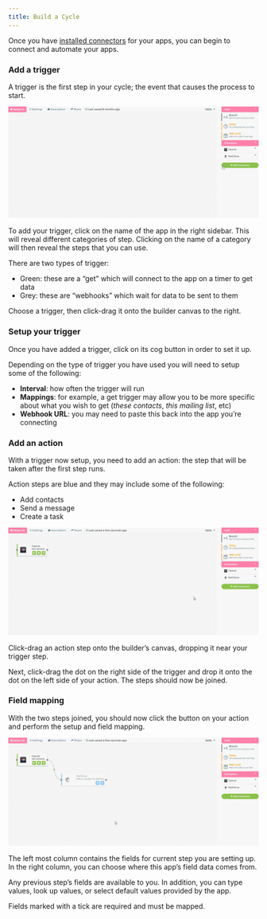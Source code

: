 ```yaml
---
title: Build a Cycle
---
```


Once you have [installed connectors](./installing-connectors) for your apps, you can begin to connect and automate your apps.

### Add a trigger

A trigger is the first step in your cycle; the event that causes the process to start.

![](./images/add-trigger.gif)

To add your trigger, click on the name of the app in the right sidebar. This will reveal different categories of step. Clicking on the name of a category will then reveal the steps that you can use.

There are two types of trigger:

*   Green: these are a “get” which will connect to the app on a timer to get data
*   Grey: these are “webhooks” which wait for data to be sent to them

Choose a trigger, then click-drag it onto the builder canvas to the right.

### Setup your trigger

Once you have added a trigger, click on its cog button in order to set it up.

Depending on the type of trigger you have used you will need to setup some of the following:

*   **Interval**: how often the trigger will run
*   **Mappings**: for example, a get trigger may allow you to be more specific about what you wish to get (_these contacts_, _this mailing list_, etc)
*   **Webhook URL**: you may need to paste this back into the app you’re connecting

### Add an action

With a trigger now setup, you need to add an action: the step that will be taken after the first step runs.

Action steps are blue and they may include some of the following:

*   Add contacts
*   Send a message
*   Create a task

![](./images/add-action.gif)

Click-drag an action step onto the builder’s canvas, dropping it near your trigger step.

Next, click-drag the dot on the right side of the trigger and drop it onto the dot on the left side of your action. The steps should now be joined.

### Field mapping

With the two steps joined, you should now click the button on your action and perform the setup and field mapping.

![](./images/add-field-mapping.gif)

The left most column contains the fields for current step you are setting up. In the right column, you can choose where this app’s field data comes from.

Any previous step’s fields are available to you. In addition, you can type values, look up values, or select default values provided by the app.

Fields marked with a tick are required and must be mapped.